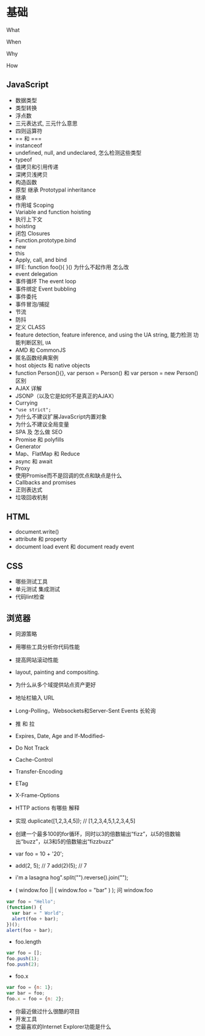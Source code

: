 # 基础

What

When

Why

How

## JavaScript

- 数据类型
- 类型转换
- 浮点数
- 三元表达式, 三元什么意思
- 四则运算符
- == 和 ===
- instanceof
- undefined, null, and undeclared, 怎么检测这些类型
- typeof
- 值拷贝和引用传递
- 深拷贝浅拷贝
- 构造函数
- 原型 继承 Prototypal inheritance
- 继承
- 作用域 Scoping
- Variable and function hoisting
- 执行上下文
- hoisting
- 闭包 Closures
- Function.prototype.bind
- new
- this
- Apply, call, and bind
- IIFE: function foo(){ }() 为什么不起作用 怎么改
- event delegation
- 事件循环 The event loop
- 事件绑定 Event bubbling
- 事件委托
- 事件冒泡/捕捉
- 节流
- 防抖
- 定义 CLASS
- feature detection, feature inference, and using the UA string, 能力检测 功能判断区别, `UA`
- AMD 和 CommonJS
- 匿名函数经典案例
- host objects 和 native objects
- function Person(){}, var person = Person() 和 var person = new Person() 区别
- AJAX 详解
- JSONP（以及它是如何不是真正的AJAX）
- Currying
- `"use strict";`
- 为什么不建议扩展JavaScript内置对象
- 为什么不建议全局变量
- SPA 及 怎么做 SEO
- Promise 和 polyfills
- Generator
- Map、FlatMap 和 Reduce
- async 和 await
- Proxy
- 使用Promise而不是回调的优点和缺点是什么
- Callbacks and promises
- 正则表达式
- 垃圾回收机制


  
## HTML

- document.write()
- attribute 和 property
- document load event 和 document ready event

## CSS















- 哪些测试工具
- 单元测试 集成测试
- 代码lint检查

## 浏览器

- 同源策略
- 用哪些工具分析你代码性能
- 提高网站滚动性能
- layout, painting and compositing.
- 为什么从多个域提供站点资产更好
- 地址栏输入 URL
- Long-Polling，Websockets和Server-Sent Events  长轮询
- 推 和 拉
- Expires, Date, Age and If-Modified-
- Do Not Track
- Cache-Control
- Transfer-Encoding
- ETag
- X-Frame-Options
- HTTP actions 有哪些 解释









- 实现 duplicate([1,2,3,4,5]); // [1,2,3,4,5,1,2,3,4,5]
- 创建一个最多100的for循环，同时以3的倍数输出“fizz”，以5的倍数输出“buzz”，以3和5的倍数输出“fizzbuzz”
- var foo = 10 + '20';
- add(2, 5); // 7  add(2)(5); // 7
- i'm a lasagna hog".split("").reverse().join("");
- ( window.foo || ( window.foo = "bar" ) );   问 window.foo

```js
var foo = "Hello";
(function() {
  var bar = " World";
  alert(foo + bar);
})();
alert(foo + bar);
```

- foo.length

```js
var foo = [];
foo.push(1);
foo.push(2);
```

- foo.x

```js
var foo = {n: 1};
var bar = foo;
foo.x = foo = {n: 2};
```

- 你最近做过什么很酷的项目
- 开发工具
- 您最喜欢的Internet Explorer功能是什么